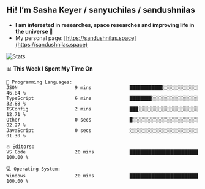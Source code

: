 ## Hi! I’m Sasha Keyer / sanyuchilas / sandushnilas

- **I am interested in researches, space researches and improving life in the universe 🌠**  
- My personal page: [https://sandushnilas.space](https://sandushnilas.space)

![Stats](https://github-readme-stats.vercel.app/api?username=sanyuchilas&show_icons=true&theme=react&hide=issues&count_private=true&layout=compact)

<!--START_SECTION:waka-->
📊 **This Week I Spent My Time On** 

```text
💬 Programming Languages: 
JSON                     9 mins              ████████████░░░░░░░░░░░░░   46.84 % 
TypeScript               6 mins              ████████░░░░░░░░░░░░░░░░░   32.88 % 
TSConfig                 2 mins              ███░░░░░░░░░░░░░░░░░░░░░░   12.71 % 
Other                    0 secs              █░░░░░░░░░░░░░░░░░░░░░░░░   02.27 % 
JavaScript               0 secs              ░░░░░░░░░░░░░░░░░░░░░░░░░   01.30 % 

🔥 Editors: 
VS Code                  20 mins             █████████████████████████   100.00 % 

💻 Operating System: 
Windows                  20 mins             █████████████████████████   100.00 % 
```


<!--END_SECTION:waka-->
